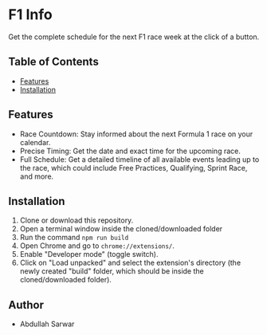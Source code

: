 # F1 Info

Get the complete schedule for the next F1 race week at the click of a button.

## Table of Contents

- [Features](#features)
- [Installation](#installation)

## Features

- Race Countdown: Stay informed about the next Formula 1 race on your calendar.
- Precise Timing: Get the date and exact time for the upcoming race.
- Full Schedule: Get a detailed timeline of all available events leading up to the race, which could include Free Practices, Qualifying, Sprint Race, and more.

## Installation

1. Clone or download this repository.
2. Open a terminal window inside the cloned/downloaded folder
3. Run the command ```npm run build```
4. Open Chrome and go to `chrome://extensions/`.
5. Enable "Developer mode" (toggle switch).
6. Click on "Load unpacked" and select the extension's directory (the newly created "build" folder, which should be inside the cloned/downloaded folder).

## Author

- Abdullah Sarwar
